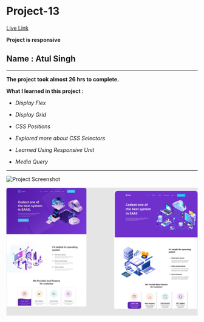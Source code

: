 # Project-13

[Live Link](https://atul-ineuron-project.netlify.app/ "Netlify")

**Project is responsive**

## Name : Atul Singh

---

**The project took almost 26 hrs to complete.**

**What I learned in this project :**

- _Display Flex_
- _Display Grid_

- _CSS Positions_
- _Explored more about CSS Selectors_
- _Learned Using Responsive Unit_
- _Media Query_

---

![Project Screenshot](https://img.shields.io/badge/LiveClass-Project--13-green)

![LCO](./13.png)
